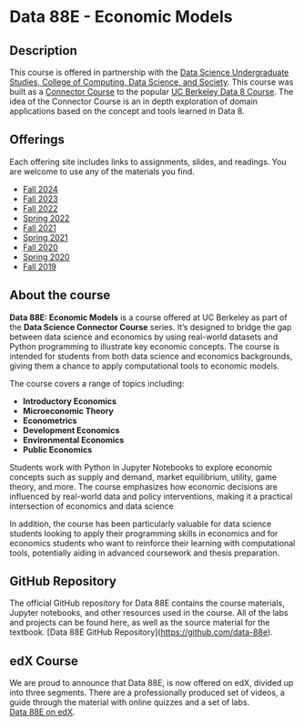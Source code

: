 Data 88E - Economic Models 
========

Description
---
  This course is offered in partnership with the [Data Science Undergraduate Studies, College of Computing, Data Science, and Society](https://data.berkeley.edu/).  This course was built as a [Connector Course](https://cdss.berkeley.edu/data-science-connector-courses) to the popular [UC Berkeley Data 8 Course](https://data8.org).  The idea of the Connector Course is an in depth exploration of domain applications based on the concept and tools learned in Data 8.  

Offerings
----
Each offering site includes links to assignments, slides, and readings. You are welcome to use any of the materials you find.
*   [Fall 2024](fa24)
*   [Fall 2023](fa23)
*   [Fall 2022](fa22)
*   [Spring 2022](sp22)
*   [Fall 2021](fa21)
*   [Spring 2021](sp21)
*   [Fall 2020](fa20)
*   [Spring 2020](sp20)
*   [Fall 2019](fa19)

About the course
---
**Data 88E: Economic Models** is a course offered at UC Berkeley as part of the **Data Science Connector Course** series. It’s designed to bridge the gap between data science and economics by using real-world datasets and Python programming to illustrate key economic concepts. The course is intended for students from both data science and economics backgrounds, giving them a chance to apply computational tools to economic models.

The course covers a range of topics including:
- **Introductory Economics**
- **Microeconomic Theory**
- **Econometrics**
- **Development Economics**
- **Environmental Economics**
- **Public Economics**

Students work with Python in Jupyter Notebooks to explore economic concepts such as supply and demand, market equilibrium, utility, game theory, and more. The course emphasizes how economic decisions are influenced by real-world data and policy interventions, making it a practical intersection of economics and data science

In addition, the course has been particularly valuable for data science students looking to apply their programming skills in economics and for economics students who want to reinforce their learning with computational tools, potentially aiding in advanced coursework and thesis preparation.


GitHub Repository
---
The official GitHub repository for Data 88E contains the course materials, Jupyter notebooks, and other resources used in the course. All of the labs and projects can be found here, as well as the source material for the textbook. 
[Data 88E GitHub Repository]​(https://github.com/data-88e).

edX Course
---
We are proud to announce that Data 88E, is now offered on edX, divided up into three segments. There are a professionally produced set of videos, a guide through the material with online quizzes and a set of labs.  
[Data 88E on edX](https://www.edx.org/learn/economics/university-of-california-berkeley-fundamentals-of-economics).